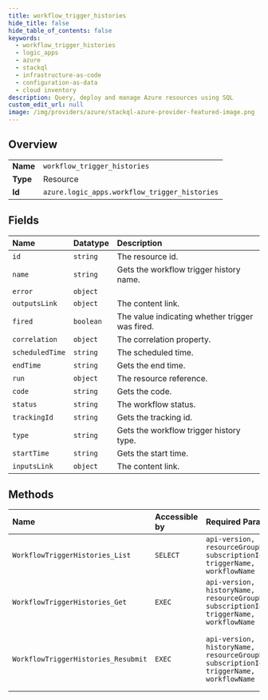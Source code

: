 ```yaml
---
title: workflow_trigger_histories
hide_title: false
hide_table_of_contents: false
keywords:
  - workflow_trigger_histories
  - logic_apps
  - azure    
  - stackql
  - infrastructure-as-code
  - configuration-as-data
  - cloud inventory
description: Query, deploy and manage Azure resources using SQL
custom_edit_url: null
image: /img/providers/azure/stackql-azure-provider-featured-image.png
---
```

  
    

## Overview
<table><tbody>
<tr><td><b>Name</b></td><td><code>workflow_trigger_histories</code></td></tr>
<tr><td><b>Type</b></td><td>Resource</td></tr>
<tr><td><b>Id</b></td><td><code>azure.logic_apps.workflow_trigger_histories</code></td></tr>
</tbody></table>

## Fields
| Name | Datatype | Description |
|:-----|:---------|:------------|
| `id` | `string` | The resource id. |
| `name` | `string` | Gets the workflow trigger history name. |
| `error` | `object` |  |
| `outputsLink` | `object` | The content link. |
| `fired` | `boolean` | The value indicating whether trigger was fired. |
| `correlation` | `object` | The correlation property. |
| `scheduledTime` | `string` | The scheduled time. |
| `endTime` | `string` | Gets the end time. |
| `run` | `object` | The resource reference. |
| `code` | `string` | Gets the code. |
| `status` | `string` | The workflow status. |
| `trackingId` | `string` | Gets the tracking id. |
| `type` | `string` | Gets the workflow trigger history type. |
| `startTime` | `string` | Gets the start time. |
| `inputsLink` | `object` | The content link. |
## Methods
| Name | Accessible by | Required Params | Description |
|:-----|:--------------|:----------------|:------------|
| `WorkflowTriggerHistories_List` | `SELECT` | `api-version, resourceGroupName, subscriptionId, triggerName, workflowName` | Gets a list of workflow trigger histories. |
| `WorkflowTriggerHistories_Get` | `EXEC` | `api-version, historyName, resourceGroupName, subscriptionId, triggerName, workflowName` | Gets a workflow trigger history. |
| `WorkflowTriggerHistories_Resubmit` | `EXEC` | `api-version, historyName, resourceGroupName, subscriptionId, triggerName, workflowName` | Resubmits a workflow run based on the trigger history. |
